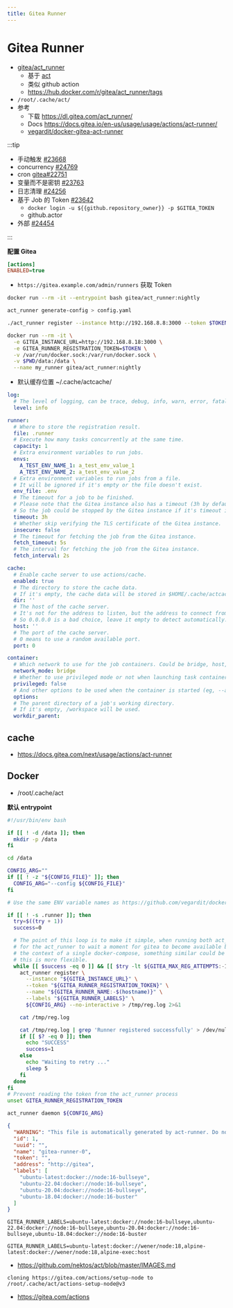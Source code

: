 ```yaml
---
title: Gitea Runner
---
```


# Gitea Runner

- [gitea/act_runner](https://gitea.com/gitea/act_runner)
  - 基于 [act](../act.md)
  - 类似 github action
  - https://hub.docker.com/r/gitea/act_runner/tags
- `/root/.cache/act/`
- 参考
  - 下载 https://dl.gitea.com/act_runner/
  - Docs https://docs.gitea.io/en-us/usage/usage/actions/act-runner/
  - [vegardit/docker-gitea-act-runner](https://github.com/vegardit/docker-gitea-act-runner)

:::tip

- 手动触发 [#23668](https://github.com/go-gitea/gitea/issues/23668)
- concurrency [#24769](https://github.com/go-gitea/gitea/issues/24769)
- cron [gitea#22751](https://github.com/go-gitea/gitea/pull/22751)
- 变量而不是密钥 [#23763](https://github.com/go-gitea/gitea/issues/23763)
- 日志清理 [#24256](https://github.com/go-gitea/gitea/issues/24256)
- 基于 Job 的 Token [#23642](https://github.com/go-gitea/gitea/issues/23642)
  - `docker login -u ${{github.repository_owner}} -p $GITEA_TOKEN`
  - github.actor
- 外部 [#24454](https://github.com/go-gitea/gitea/issues/24454)

:::

**配置 Gitea**

```ini title="app.ini"
[actions]
ENABLED=true
```

- `https://gitea.example.com/admin/runners` 获取 Token

```bash
docker run --rm -it --entrypoint bash gitea/act_runner:nightly

act_runner generate-config > config.yaml

./act_runner register --instance http://192.168.8.8:3000 --token $TOKEN --no-interactive

docker run --rm -it \
  -e GITEA_INSTANCE_URL=http://192.168.8.18:3000 \
  -e GITEA_RUNNER_REGISTRATION_TOKEN=$TOKEN \
  -v /var/run/docker.sock:/var/run/docker.sock \
  -v $PWD/data:/data \
  --name my_runner gitea/act_runner:nightly
```

- 默认缓存位置 ~/.cache/actcache/

```yaml
log:
  # The level of logging, can be trace, debug, info, warn, error, fatal
  level: info

runner:
  # Where to store the registration result.
  file: .runner
  # Execute how many tasks concurrently at the same time.
  capacity: 1
  # Extra environment variables to run jobs.
  envs:
    A_TEST_ENV_NAME_1: a_test_env_value_1
    A_TEST_ENV_NAME_2: a_test_env_value_2
  # Extra environment variables to run jobs from a file.
  # It will be ignored if it's empty or the file doesn't exist.
  env_file: .env
  # The timeout for a job to be finished.
  # Please note that the Gitea instance also has a timeout (3h by default) for the job.
  # So the job could be stopped by the Gitea instance if it's timeout is shorter than this.
  timeout: 3h
  # Whether skip verifying the TLS certificate of the Gitea instance.
  insecure: false
  # The timeout for fetching the job from the Gitea instance.
  fetch_timeout: 5s
  # The interval for fetching the job from the Gitea instance.
  fetch_interval: 2s

cache:
  # Enable cache server to use actions/cache.
  enabled: true
  # The directory to store the cache data.
  # If it's empty, the cache data will be stored in $HOME/.cache/actcache.
  dir: ''
  # The host of the cache server.
  # It's not for the address to listen, but the address to connect from job containers.
  # So 0.0.0.0 is a bad choice, leave it empty to detect automatically.
  host: ''
  # The port of the cache server.
  # 0 means to use a random available port.
  port: 0

container:
  # Which network to use for the job containers. Could be bridge, host, none, or the name of a custom network.
  network_mode: bridge
  # Whether to use privileged mode or not when launching task containers (privileged mode is required for Docker-in-Docker).
  privileged: false
  # And other options to be used when the container is started (eg, --add-host=my.gitea.url:host-gateway).
  options:
  # The parent directory of a job's working directory.
  # If it's empty, /workspace will be used.
  workdir_parent:
```

## cache

- https://docs.gitea.com/next/usage/actions/act-runner

## Docker

- /root/.cache/act

**默认 entrypoint**

```bash
#!/usr/bin/env bash

if [[ ! -d /data ]]; then
  mkdir -p /data
fi

cd /data

CONFIG_ARG=""
if [[ ! -z "${CONFIG_FILE}" ]]; then
  CONFIG_ARG="--config ${CONFIG_FILE}"
fi

# Use the same ENV variable names as https://github.com/vegardit/docker-gitea-act-runner

if [[ ! -s .runner ]]; then
  try=$((try + 1))
  success=0

  # The point of this loop is to make it simple, when running both act_runner and gitea in docker,
  # for the act_runner to wait a moment for gitea to become available before erroring out.  Within
  # the context of a single docker-compose, something similar could be done via healthchecks, but
  # this is more flexible.
  while [[ $success -eq 0 ]] && [[ $try -lt ${GITEA_MAX_REG_ATTEMPTS:-10} ]]; do
    act_runner register \
      --instance "${GITEA_INSTANCE_URL}" \
      --token "${GITEA_RUNNER_REGISTRATION_TOKEN}" \
      --name "${GITEA_RUNNER_NAME:-$(hostname)}" \
      --labels "${GITEA_RUNNER_LABELS}" \
      ${CONFIG_ARG} --no-interactive > /tmp/reg.log 2>&1

    cat /tmp/reg.log

    cat /tmp/reg.log | grep 'Runner registered successfully' > /dev/null
    if [[ $? -eq 0 ]]; then
      echo "SUCCESS"
      success=1
    else
      echo "Waiting to retry ..."
      sleep 5
    fi
  done
fi
# Prevent reading the token from the act_runner process
unset GITEA_RUNNER_REGISTRATION_TOKEN

act_runner daemon ${CONFIG_ARG}
```

```json title="/data/.runner"
{
  "WARNING": "This file is automatically generated by act-runner. Do not edit it manually unless you know what you are doing. Removing this file will cause act runner to re-register as a new runner.",
  "id": 1,
  "uuid": "",
  "name": "gitea-runner-0",
  "token": "",
  "address": "http://gitea",
  "labels": [
    "ubuntu-latest:docker://node:16-bullseye",
    "ubuntu-22.04:docker://node:16-bullseye",
    "ubuntu-20.04:docker://node:16-bullseye",
    "ubuntu-18.04:docker://node:16-buster"
  ]
}
```

```
GITEA_RUNNER_LABELS=ubuntu-latest:docker://node:16-bullseye,ubuntu-22.04:docker://node:16-bullseye,ubuntu-20.04:docker://node:16-bullseye,ubuntu-18.04:docker://node:16-buster
```

```
GITEA_RUNNER_LABELS=ubuntu-latest:docker://wener/node:18,alpine-latest:docker://wener/node:18,alpine-exec:host
```

- https://github.com/nektos/act/blob/master/IMAGES.md

```
cloning https://gitea.com/actions/setup-node to /root/.cache/act/actions-setup-node@v3
```

- https://gitea.com/actions
